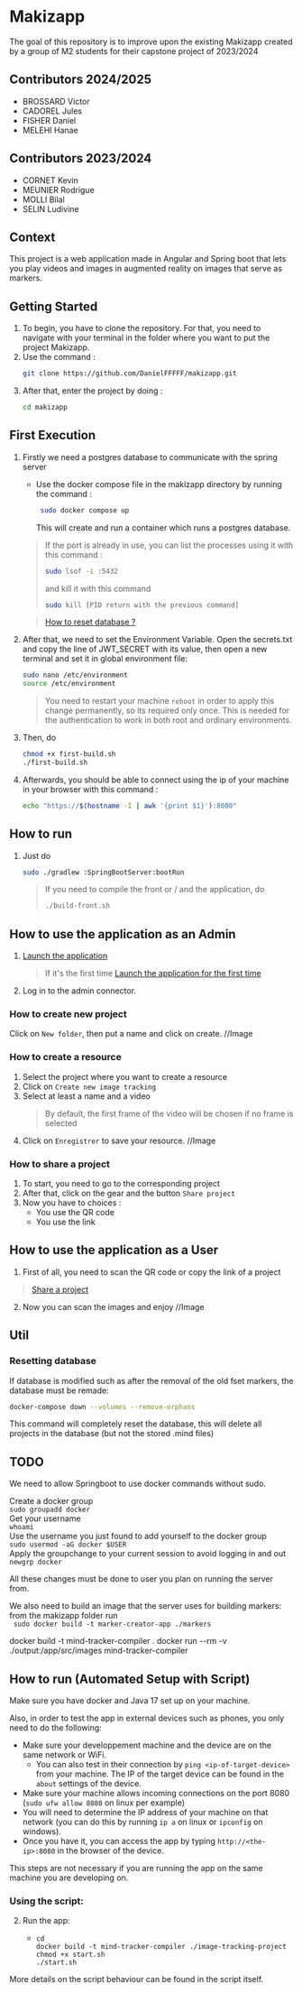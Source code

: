 # Makizapp

The goal of this repository is to improve upon the existing Makizapp created by a group of M2 students for their capstone project of 2023/2024

## Contributors 2024/2025

- BROSSARD Victor
- CADOREL Jules
- FISHER Daniel
- MELEHI Hanae


## Contributors 2023/2024

- CORNET Kevin
- MEUNIER Rodrigue
- MOLLI Bilal
- SELIN Ludivine

## Context

This project is a web application made in Angular and Spring boot that lets you play videos and images in augmented reality on images that serve as markers.

## Getting Started
1. To begin, you have to clone the repository. For that, you need to navigate with your terminal in the folder where you want to put the project Makizapp.
2. Use the command :
   ```bash
   git clone https://github.com/DanielFFFFF/makizapp.git
   ```
3. After that, enter the project by doing :
   ```bash
   cd makizapp
   ```

## First Execution
1. Firstly we need a postgres database to communicate with the spring server
   - Use the docker compose file in the makizapp directory by running the command :
     ```bash
      sudo docker compose up
     ```
     This will create and run a container which runs a postgres database.
   > If the port is already in use, you can list the processes using it with this command :
   > ```bash
   > sudo lsof -i :5432
   > ```
   > and kill it with this command 
   > ```bash
   > sudo kill [PID return with the previous command]
   > ```

   > [How to reset database ?](#Resetting-database)

2. After that, we need to set the Environment Variable.
   Open the secrets.txt and copy the line of JWT_SECRET with its value, then open a new terminal and set it in global environment file:
   ```bash
   sudo nano /etc/environment
   source /etc/environment
   ```
   > You need to restart your machine  ```reboot``` in order to apply this change permanently, so its required only once.
   > This is needed for the authentication to work in both root and ordinary environments.

3. Then, do 
   ```bash
   chmod +x first-build.sh
   ./first-build.sh
   ```

4. Afterwards, you should be able to connect using the ip of your machine in your browser with this command :
   ```bash
   echo "https://$(hostname -I | awk '{print $1}'):8080"
   ```

## How to run

1. Just do 
   ```bash
   sudo ./gradlew :SpringBootServer:bootRun
   ```
   > If you need to compile the front or / and the application, do 
   > ```bash
   > ./build-front.sh
   > ```

## How to use the application as an Admin

1. [Launch the application](#How-to-run)
   > If it's the first time [Launch the application for the first time](#First-Execution)

2. Log in to the admin connector.

### How to create new project

Click on ```New folder```, then put a name and click on create.
//Image

### How to create a resource

1. Select the project where you want to create a resource
2. Click on ```Create new image tracking```
3. Select at least a name and a video 
   > By default, the first frame of the video will be chosen if no frame is selected
4. Click on ```Enregistrer``` to save your resource.
//Image
### How to share a project

1. To start, you need to go to the corresponding project
2. After that, click on the gear and the button ```Share project```
3. Now you have to choices : 
   - You use the QR code
   - You use the link

## How to use the application as a User

1. First of all, you need to scan the QR code or copy the link of a project
> [Share a project](#How-to-share-a-project)

2. Now you can scan the images and enjoy
//Image
## Util

### Resetting database

If database is modified such as after the removal of the old fset markers, the database must be remade:

```bash
docker-compose down --volumes --remove-orphans
```

This command will completely reset the database, this will delete all projects in the database (but not the stored .mind files)




## TODO

We need to allow Springboot to use docker commands without sudo.

Create  a docker group\
```sudo groupadd docker```\
Get your username\
```whoami```\
Use the username you just found to add yourself to the docker group\
```sudo usermod -aG docker $USER```\
Apply the groupchange to your current session to avoid logging in and out\
```newgrp docker```

All these changes must be done to user you plan on running the server from.

We also need to build an image that the server uses for building markers:
from the makizapp folder run\
``` sudo docker build -t marker-creator-app ./markers```

docker build -t mind-tracker-compiler .
docker run --rm -v ./output:/app/src/images mind-tracker-compiler


## How to run (Automated Setup with Script)

Make sure you have docker and Java 17 set up on your machine.

Also, in order to test the app in external devices such as phones, you only need to do the following:
- Make sure your developpement machine and the device are on the same network or WiFi.
    - You can also test in their connection by `ping <ip-of-target-device>` from your machine. The IP of the target device can be found in the `about` settings of the device.
- Make sure your machine allows incoming connections on the port 8080 (`sudo ufw allow 8080` on linux per example)
- You will need to determine the IP address of your machine on that network (you can do this by running `ip a` on linux or `ipconfig` on windows).
- Once you have it, you can access the app by typing `http://<the-ip>:8080` in the browser of the device.

This steps are not necessary if you are running the app on the same machine you are developing on.

### Using the script:

2. Run the app:
    - ```shell
      cd 
      docker build -t mind-tracker-compiler ./image-tracking-project
      chmod +x start.sh
      ./start.sh
      ```
More details on the script behaviour can be found in the script itself.
